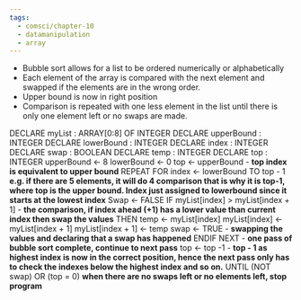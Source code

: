 ```yaml
---
tags:
  - comsci/chapter-10
  - datamanipulation
  - array
---
```

- Bubble sort allows for a list to be ordered numerically or alphabetically 
- Each element of the array is compared with the next element and swapped if the elements are in the wrong order.
- Upper bound is now in right position
- Comparison is repeated with one less element in the list until there is only one element left or no swaps are made.

DECLARE myList : ARRAY\[0:8] OF INTEGER 
DECLARE upperBound : INTEGER 
DECLARE lowerBound : INTEGER 
DECLARE index : INTEGER 
DECLARE swap : BOOLEAN
DECLARE temp : INTEGER 
DECLARE top : INTEGER 
upperBound ← 8
lowerBound ← 0 
top ← upperBound  - **top index is equivalent to upper bound**
REPEAT 
	FOR index <- lowerBound TO top - 1   **e.g. if there are 5 elements, it will do 4 comparison that is why it is top-1, where top is the upper bound. Index just assigned to lowerbound since it starts at the lowest index**
		Swap ← FALSE 
		IF myList\[index] > myList\[index + 1] - **the comparison, if index ahead (+1) has a lower value than current index then swap the values**
			THEN 
				temp ← myList\[index] 
				myList\[index] ← myList\[index + 1] 
				myList\[index + 1] ← temp 
				swap ← TRUE  - **swapping the values and declaring that a swap has happened**
		ENDIF 
	NEXT - **one pass of bubble sort complete, continue to next pass** 
	top ← top -1  - **top - 1 as highest index is now in the correct position, hence the next pass only has to check the indexes below the highest index and so on.**
UNTIL (NOT swap) OR (top = 0)
**when there are no swaps left or no elements left, stop program**
